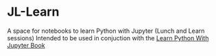 # JL-Learn
A space for notebooks to learn Python with Jupyter (Lunch and Learn sessions)
Intended to be used in conjuction with the [Learn Python With Jupyter Book](https://www.learnpythonwithjupyter.com/assets/book/learn_python_with_jupyter.pdf)
